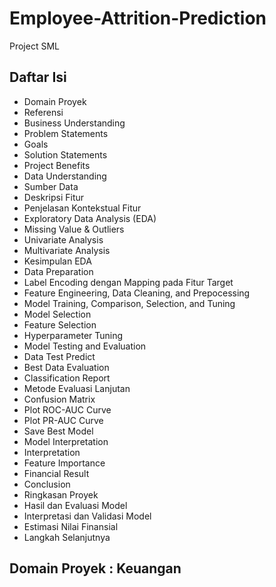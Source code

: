 # Employee-Attrition-Prediction
Project SML

## Daftar Isi
- Domain Proyek
 -  Referensi
- Business Understanding
 - Problem Statements
 - Goals
 - Solution Statements
 - Project Benefits
- Data Understanding
 - Sumber Data
 - Deskripsi Fitur
 - Penjelasan Kontekstual Fitur
 - Exploratory Data Analysis (EDA)
  - Missing Value & Outliers
  - Univariate Analysis
  - Multivariate Analysis
  - Kesimpulan EDA
- Data Preparation
 - Label Encoding dengan Mapping pada Fitur Target
 - Feature Engineering, Data Cleaning, and Prepocessing
- Model Training, Comparison, Selection, and Tuning
 - Model Selection
 - Feature Selection
 - Hyperparameter Tuning
- Model Testing and Evaluation
 - Data Test Predict
 - Best Data Evaluation
  - Classification Report
  - Metode Evaluasi Lanjutan
  - Confusion Matrix
  - Plot ROC-AUC Curve
  - Plot PR-AUC Curve
- Save Best Model
- Model Interpretation
 - Interpretation
 - Feature Importance
- Financial Result
- Conclusion
 - Ringkasan Proyek
 - Hasil dan Evaluasi Model
 - Interpretasi dan Validasi Model
 - Estimasi Nilai Finansial
 - Langkah Selanjutnya

## Domain Proyek : Keuangan
